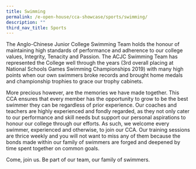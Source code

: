 ```yaml
---
title: Swimming
permalink: /e-open-house/cca-showcase/sports/swimming/
description: ""
third_nav_title: Sports
---
```

The Anglo-Chinese Junior College Swimming Team holds the honour of maintaining high standards of performance and adherence to our college values, Integrity, Tenacity and Passion. The ACJC Swimming Team has represented the College well through the years (3rd overall placing at National Schools Games Swimming Championships 2019) with many high points when our own swimmers broke records and brought home medals and championship trophies to grace our trophy cabinets.

  

More precious however, are the memories we have made together. This CCA ensures that every member has the opportunity to grow to be the best swimmer they can be regardless of prior experience. Our coaches and teachers are highly experienced and fondly regarded, as they not only cater to our performance and skill needs but support our personal aspirations to honour our college through our efforts. As such, we welcome every swimmer, experienced and otherwise, to join our CCA. Our training sessions are thrice weekly and you will not want to miss any of them because the bonds made within our family of swimmers are forged and deepened by time spent together on common goals.

  

Come, join us. Be part of our team, our family of swimmers.